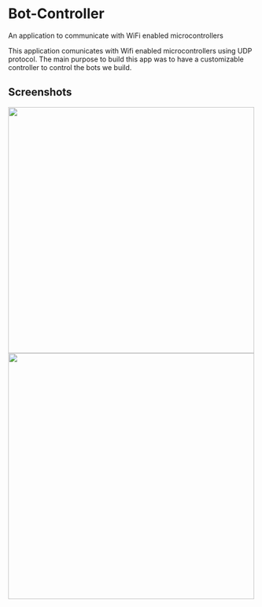 # Bot-Controller
An application to communicate with WiFi enabled microcontrollers

This application comunicates with Wifi enabled microcontrollers using UDP protocol. 
The main purpose to build this app was to have a customizable controller to control the bots we build.

## Screenshots
<img src="https://user-images.githubusercontent.com/62417466/142135817-858f01a2-f069-478e-be45-eadb5c5d9ca6.jpg" height="500">
<img src="https://user-images.githubusercontent.com/62417466/142135963-404184d2-9512-4ad0-8d4b-3609a7bc7261.jpg" height="500">

